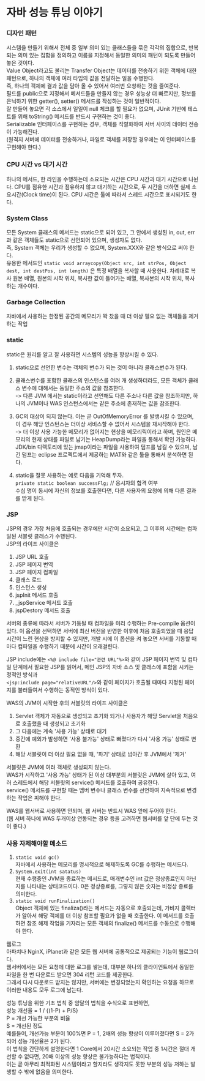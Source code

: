 # 자바 성능 튜닝 이야기  
  
### 디자인 패턴  
시스템을 만들기 위해서 전체 중 일부 의미 있는 클래스들을 묶은 각각의 집합으로, 반복되는 의미 있는 집합을 정의하고 이름을 지정해서 동일한 의미의 패턴이 되도록 만들어 놓은 것이다.  
Value Object라고도 불리는 Transfer Object는 데이터를 전송하기 위한 객체에 대한 패턴으로, 하나의 객체에 여러 타입의 값을 전달하는 일을 수행한다.  
즉, 하나의 객체에 결과 값을 담아 올 수 있어서 여러번 요청하는 것을 줄여준다.  
필드를 public으로 지정해서 메서드들을 만들지 않는 경우 성능상 더 빠르지만, 정보를 은닉하기 위한 getter(), setter() 메서드를 작성하는 것이 일반적이다.  
잘 만들어 놓으면 각 소스에서 일일이 null 체크를 할 필요가 없으며, JUnit 기반에 테스트를 위해 toString() 메서드를 반드시 구현하는 것이 좋다.  
Serializable 인터페이스를 구현하는 경우, 객체를 직렬화하여 서버 사이의 데이터 전송이 가능해진다.  
(원격지 서버에 데이터를 전송하거나, 파일로 객체를 저장할 경우에는 이 인터페이스를 구현해야 한다.)  
  
  
### CPU 시간  vs 대기 시간  
하나의 메서드, 한 라인을 수행하는데 소요되는 시간은 CPU 시간과 대기 시간으로 나뉜다. CPU를 점유한 시간과 점유하지 않고 대기하는 시간으로, 두 시간을 더하면 실제 소요시간(Clock time)이 된다.  CPU 시간은 툴에 따라서 스레드 시간으로 표시되기도 한다.  
  
  
### System Class  
모든 System 클래스의 메서드는 static으로 되어 있고, 그 안에서 생성된 in, out, err과 같은 객체들도 static으로 선언되어 있으며, 생성자도 없다.  
즉, System 객체는 우리가 생성할 수 없으며, System.XXX와 같은 방식으로 써야 한다.  
유용한 메서드인 ``static void arraycopy(Object src, int strPos, Object dest, int destPos, int length)`` 은  특정 배열을 복사할 때 사용한다. 차례대로 복사 원본 배열, 원본의 시작 위치, 복사한 값이 들어가는 배열, 복사본의 시작 위치, 복사하는 개수이다.  

### Garbage Collection  
자바에서 사용하는 한정된 공간의 메모리가 꽉 찼을 때 더 이상 필요 없는 객체들을 제거 하는 작업  

  
### static  
static은 원리를 알고 잘 사용하면 시스템의 성능을 향상시킬 수 있다.  
1. static으로 선언한 변수는 객체의 변수가 되는 것이 아니라 클래스변수가 된다.  
2. 클래스변수를 포함한 클래스의 인스턴스를 여러 개 생성하더라도, 모든 객체가 클래스 변수에 대해서는 동일한 주소의 값을 참조한다.  
-> 다른 JVM 에서는 static이라고 선언해도 다른 주소나 다른 값을 참조하지만, 하나의 JVM이나 WAS 인스턴스에서는 같은 주소에 존재하는 값을 참조한다.  
  
3. GC의 대상이 되지 않는다. 이는 곧 OutOfMemoryError 를 발생시킬 수 있으며, 이 경우 해당 인스턴스는 더이상 서비스할 수 없어서 시스템을 재시작해야 한다.  
-> 더 이상 사용 가능한 메모리가 없어지는 현상을 메모리릭이라고 하며, 원인은 메모리의 현재 상태를 파일로 남기는 HeapDump라는 파일을 통해서 확인 가능하다. JDK/bin 디렉토리에 있는 jmap이라는 파일을 사용하여 덤프를 남길 수 있으며, 남긴 덤프는 eclipse 프로젝트에서 제공하는 MAT와 같은 툴을 통해서 분석하면 된다.  
  
4. static을 잘못 사용하는 예로  다음을 기억해 두자.  
``private static boolean successFlg;`` // 응시자의 합격 여부  
수십 명이 동시에 자신의 정보를 호출한다면, 다른 사용자의 요청에 의해 다른 결과를 받게 된다.  
  
### JSP  
JSP의 경우 가장 처음에 호출되는 경우에만 시간이 소요되고, 그 이후의 시간에는 컴파일된 서블릿 클래스가 수행된다.  
JSP의 라이프 사이클은   
1. JSP URL 호출  
2. JSP 페이지 번역  
3. JSP 페이지 컴파일  
4. 클래스 로드  
5. 인스턴스 생성  
6. jspInit 메서드 호출  
7. _jspService 메서드 호출  
8. jspDestory 메서드 호출  
  
서버의 종류에 따라서 서버가 기동될 때 컴파일을 미리 수행하는 Pre-compile 옵션이 있다. 
이 옵션을 선택하면 서버에 최신 버전을 반영한 이후에 처음 호출되었을 때 응답 시간이 느린 현상을 방지할 수 있지만, 개발 시에 이 옵션을 켜 놓으면 서버를 기동할 때마다 컴파일을 수행하기 때문에 시간이 오래걸린다.  
  
JSP include에는 ``<%@ include file="관련 URL"%>``와 같이 JSP 페이지 번역 및 컴파일 단계에서 필요한 JSP를 읽어서, 메인 JSP의 자바 소스 및 클래스에 포함을 시키는 정적인 방식과  
``<jsp:include page="relativeURL"/>``와 같이 페이지가 호출될 때마다 지정된 페이지를 불러들여서 수행하는 동적인 방식이 있다.  
  
WAS의 JVM이 시작한 후의 서블릿의 라이프 사이클은  
1. Servlet 객체가 자동으로 생성되고 초기화 되거나  사용자가 해당 Servlet을 처음으로 호출했을 때 생성되고 초기화  
2. 그 다음에는 계속 '사용 가능' 상태로 대기  
3. 중간에 예외가 발생하면 '사용 불가능' 상태로 빠졌다가 다시 '사용 가능' 상태로 변환   
4. 해당 서블릿이 더 이상 필요 없을 때, '파기' 상태로 넘아간 후 JVM에서 '제거'  
  
서블릿은 JVM에 여러 객체로 생성되지 않는다.  
WAS가 시작하고 '사용 가능' 상태가 된 이상 대부분의 서블릿은 JVM에 살아 있고, 여러 스레드에서 해당 서블릿의 service() 메서드를 호출하여 공유한다.  
service() 메서드를 구현할 때는 멤버 변수나 클래스 변수를 선언하여 지속적으로 변경하는 작업은 피해야 한다.  
  
WAS를 웹서버로 사용하면 안되며, 웹 서버는 반드시 WAS 앞에 두어야 한다.  
(웹 서버 하나에 WAS 두개이상 연동되는 경우 등을 고려하면 웹서버를 앞 단에 두는 것이 좋다.)  
  
  
### 사용 자제해야할 메소드  
1. ``static void gc()``  
자바에서 사용하는 메모리를 명시적으로 해제하도록 GC를 수행하는 메서드다.  
2. ``System.exit(int satatus)``  
현재 수행중인 JVM을 종료하는 메서드로, 매개변수인 int 값은 정상종료인지 아닌지를 나타내는 상태코드이다. 0은 정상종료를, 그렇지 않은 숫자는 비정상 종료를 의미한다.  
3. ``static void runFinalization()``  
Object 객체에 있는 finaliza()라는 메서드는 자동으로 호출되는데, 가비지 콜렉터가 알아서 해당 객체를 더 이상 참조할 필요가 없을 때 호출한다. 이 메서드를 호출하면 참조 해제 작업을 기자리는 모든 객체의 finalize() 메서드를 수동으로 수행해야 한다.  
  
  
웹로그  
아파치나 NginX, iPlanet과 같은 모든 웹 서버에 공통적으로 제공되는 기능이 웹로그이다.  
웹서버에서는 모든 요청에 대한 로그를 쌓는데, 대부분 하나의 클라이언트에서 동일한 파일을 한 번 다운로드 받으면 304 리턴 코드를 제공한다.  
그래서 다시 다운로드 받지는 않지만, 서버에는 변경되었는지 확인하는 요청을 하므로 이러한 내용도 모두 로그에 남는다.  
  
성능 튜닝을 위한 기초 법칙 중 암달의 법칙을 수식으로 표현하면,  
성능 개선율 = 1 / {(1-P) + P/S}  
P = 개선 가능한 부분의 비율  
S = 개선된 정도  
예를들어, 개선가능 부분이 100%면 P = 1, 2배의 성능 향상이 이루어졌다면 S = 2가 되어 성능 개선율은 2가 된다.   
이 법칙을 간단하게 설명한다면 1 Core에서 20시간 소요되는 작업 중 1시간은 절대 개선할 수 없다면, 20배 이상의 성능 향상은 불가능하다는 법칙이다.  
이는 곧 아무리 최적화된 시스템이라고 할지라도 생각지도 못한 부분의 성능 저하는 발생할 수 밖에 없음을 의미한다.  